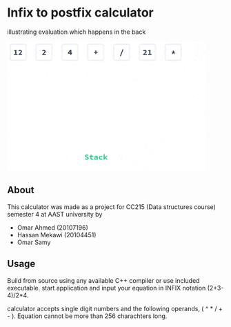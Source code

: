 # Infix to postfix calculator

illustrating evaluation which happens in the back

![gif illustrating evaluation](eval.gif)

## About

This calculator was made as a project for CC215 (Data structures course) semester 4 at AAST university
by

- Omar Ahmed (20107196)
- Hassan Mekawi (20104451)
- Omar Samy

## Usage

Build from source using any available C++ compiler or use included executable.
start application and input your equation in INFIX notation (2+3-4)/2*4.

calculator accepts single digit numbers and the following operands, ( ^ * / + - ).
Equation cannot be more than 256 charachters long.
